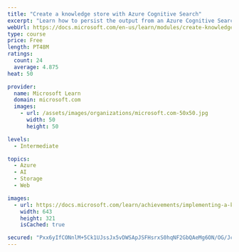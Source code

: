 ```yaml
---
title: "Create a knowledge store with Azure Cognitive Search"
excerpt: "Learn how to persist the output from an Azure Cognitive Search enrichment pipeline for independent analysis or downstream processing."
webUrl: https://docs.microsoft.com/en-us/learn/modules/create-knowledge-store-azure-cognitive-search/
type: course
price: Free
length: PT48M
ratings:
  count: 24
  average: 4.875
heat: 50

provider:
  name: Microsoft Learn
  domain: microsoft.com
  images:
    - url: /assets/images/organizations/microsoft.com-50x50.jpg
      width: 50
      height: 50

levels:
  - Intermediate

topics:
  - Azure
  - AI
  - Storage
  - Web

images:
  - url: https://docs.microsoft.com/learn/achievements/implementing-a-knowledge-store-social.png
    width: 643
    height: 321
    isCached: true

secured: "Pxx6yIfCONnlM+5Ck1UJssJx5vDWSApJSFHsrxS0hqNF2GbQAeMg6ON/OG/JcWpIVDVc5gtHiQYjZDR2nOF+RGINuVx/PhJhgN+t7+PwRnzYUBbOehblgLAbjNRfDj58r69QionuDF+za+or4duUEg1VP7QFga2Qffct8NVa4yyB/mmeXbxoby9hJYacHMte9xOzBt2zFM5Kn5QkP1XDW3OAyQ2PJjaYjeMWaj/0uNV0sBUw1U6sZYdZG2dHwkOvzfoQmerVUYEo8K/+MlrBsOCmZWqgvgqZlp1TwF3XWYTShaq5LuXXnd5TCm2vqkL89/OF3QLJjaD6aBWeB2LDje0SZ6ciAm35DrsurqarRtTp5yWFTxEXxWDfqaeV+cLeoMlLZqOwh4/8Am3HKHvnBh8jm9DuqmhdrG5gsw2SAg4=;Tc7Nq9EHt4dbo+madOjV2w=="
---
```


